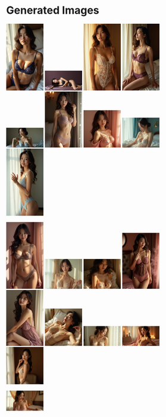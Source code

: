 # Generated Images



<img src="2025_07_17_01.webp" width="100"/> <img src="2025_07_17_02.webp" width="100"/> <img src="2025_07_17_03.webp" width="100"/> <img src="2025_07_17_04.webp" width="100"/> <img src="2025_07_17_05.webp" width="100"/> <img src="2025_07_17_06.webp" width="100"/> <img src="2025_07_17_07.webp" width="100"/> <img src="2025_07_17_08.webp" width="100"/> <img src="2025_07_17_09.webp" width="100"/>

<img src="2025_07_17_10.webp" width="100"/> <img src="2025_07_17_11.webp" width="100"/> <img src="2025_07_17_12.webp" width="100"/> <img src="2025_07_17_13.webp" width="100"/> <img src="2025_07_17_14.webp" width="100"/> <img src="2025_07_17_15.webp" width="100"/> <img src="2025_07_17_16.webp" width="100"/> <img src="2025_07_17_17.webp" width="100"/> <img src="2025_07_17_18.webp" width="100"/>

<img src="2025_07_17_19.webp" width="100"/>